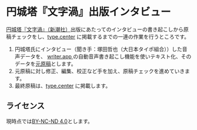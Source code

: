 # 円城塔『文字渦』出版インタビュー
 [円城塔『文字渦』（新潮社）](http://www.shinchosha.co.jp/book/331162/)出版にあたってのインタビューの書き起こしから原稿チェックをし、[type.center](http://type.center/) に掲載するまでの一連の作業を行うところです。

1. 円城塔氏にインタビュー（聞き手：塚田哲也（大日本タイポ組合））した音声データを、 [writer.app
](https://writer-app.com/) の自動音声書き起こし機能を使いテキスト化、そのデータを[元原稿](https://github.com/typecenter/mojika-interview/blob/master/mojika-interview.md)とします。
2. 元原稿に対し修正、編集、校正など手を加え、原稿チェックを進めていきます。
3. 最終原稿は、[type.center](http://type.center/) に掲載します。

## ライセンス
現時点では[BY-NC-ND 4.0](https://creativecommons.org/licenses/by-nc-nd/4.0/deed.ja)とします。
